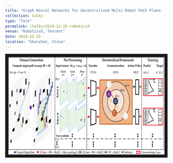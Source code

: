 ```yaml
---
title: "Graph Neural Networks for Decentralized Multi-Robot Path Planning"
collection: talks
type: "Talk"
permalink: /talks/2019-12-25-roboticsX
venue: "RoboticsX, Tencent"
date: 2019-12-25
location: "Shenzhen, China"
---
```


<a href="https://drive.google.com/file/d/1mhYtMVwwkmpTKEkw11CdpiXGaP1j87U0/view?usp=sharing
" target="_blank"><img src="/images/customized/GraphMAPF2020.png" 
alt="IMAGE ALT TEXT HERE" width="560" height="315" border="10" /></a>


<!-- [More information here](https://drive.google.com/file/d/1mhYtMVwwkmpTKEkw11CdpiXGaP1j87U0/view?usp=sharing)
 -->
